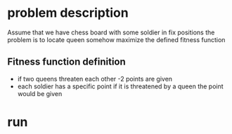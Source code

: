 # problem description
Assume that we have chess board with some soldier in fix positions the problem is to locate queen somehow maximize the defined fitness function

## Fitness function definition
- if two queens threaten each other -2 points are given
- each soldier has a specific point if it is threatened by a queen the point would be given

# run
